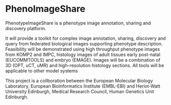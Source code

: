 PhenoImageShare
===============

PhenotypeImageShare is a phenotype image annotation, sharing and discovery platform. 

It will provide a toolkit for complex image annotation, sharing, discovery and query from federated biological images supporting phenotype description. Feasibility will be demonstrated using high throughput phenotype images from KOMP2 and IMPC, histology images of adult tissues early post-natal (EUCOMMTOOLS) and embryo (EMAGE). Images will be a combination of 3D (OPT, uCT, uMR) and high-resolution histology sections. All tools will be applicable to other model systems

This project is a collboration between the European Molecular Biology Laboratory, European Bioinformatics Institute (EMBL-EBI) and Heriot-Watt University Edinburgh, Medical Research Council, Human Genetics Unit Edinburgh.
